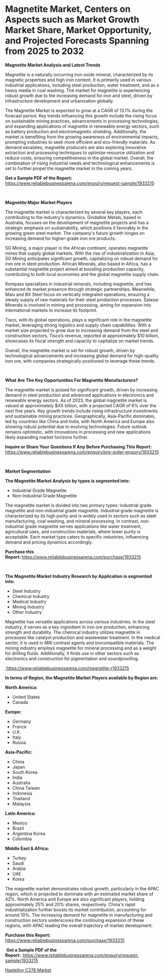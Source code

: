 <p><h1>Magnetite Market, Centers on Aspects such as Market Growth Market Share, Market Opportunity, and Projected Forecasts Spanning from 2025 to 2032</h1></p><p><strong>Magnetite Market Analysis and Latest Trends</strong></p>
<p><p>Magnetite is a naturally occurring iron oxide mineral, characterized by its magnetic properties and high iron content. It is primarily used in various industrial applications, including steel production, water treatment, and as a heavy media in coal washing. The market for magnetite is experiencing robust growth due to the increasing demand for iron and steel, driven by infrastructure development and urbanization globally.</p><p>The Magnetite Market is expected to grow at a CAGR of 13.1% during the forecast period. Key trends influencing this growth include the rising focus on sustainable mining practices, advancements in processing technologies, and expanding applications of magnetite in renewable energy sectors, such as battery production and electromagnetic shielding. Additionally, the market is benefiting from the growing awareness of environmental impacts, prompting industries to seek more efficient and eco-friendly materials. As demand escalates, magnetite producers are also exploring innovative extraction and processing techniques to optimize resource utilization and reduce costs, ensuring competitiveness in the global market. Overall, the combination of rising industrial needs and technological enhancements is set to further propel the magnetite market in the coming years.</p></p>
<p><strong>Get a Sample PDF of the Report:&nbsp;</strong> <a href="https://www.reliablebusinessarena.com/enquiry/request-sample/1933215?utm_campaign=2136&utm_medium=2&utm_source=Github&utm_content=ia&utm_term=01042025&utm_id=magnetite">https://www.reliablebusinessarena.com/enquiry/request-sample/1933215</a></p>
<p>&nbsp;</p>
<p><strong>Magnetite Major Market Players</strong></p>
<p><p>The magnetite market is characterized by several key players, each contributing to the industry's dynamics. Gindalbie Metals, based in Australia, focuses on the development of magnetite projects and has a strategic emphasis on sustainability, which positions it favorably in the growing green steel market. The company's future growth hinges on increasing demand for higher-grade iron ore products.</p><p>SG Mining, a major player in the African continent, operates magnetite mines that supply global markets. With the rise of industrialization in Asia, SG Mining anticipates significant growth, capitalizing on robust demand for iron ore in steel production. African Minerals, also based in Africa, has a substantial magnetite project aimed at boosting production capacity, contributing to both local economies and the global magnetite supply chain.</p><p>Kompass specializes in industrial minerals, including magnetite, and has enhanced its market presence through strategic partnerships. Meanwhile, Malu and BX Steel focus on vertically integrated operations, ensuring a steady supply of raw materials for their steel production processes. Salasar Minerals is involved in mining and processing, aiming for expansion into international markets to increase its footprint.</p><p>Tisco, with its global operations, plays a significant role in the magnetite market, leveraging strong logistics and supply chain capabilities. With a market size projected to grow due to increasing demand from the steel and construction sectors, Tisco’s revenue, reported at approximately $10 billion, showcases its fiscal strength and capacity to capitalize on market trends.</p><p>Overall, the magnetite market is set for robust growth, driven by technological advancements and increasing global demand for high-quality iron ore, with companies strategically positioned to leverage these trends.</p></p>
<p>&nbsp;</p>
<p><strong>What Are The Key Opportunities For Magnetite Manufacturers?</strong></p>
<p><p>The magnetite market is poised for significant growth, driven by increasing demand in steel production and advanced applications in electronics and renewable energy sectors. As of 2023, the global magnetite market is valued at approximately $XX billion, with a projected CAGR of 6% over the next five years. Key growth trends include rising infrastructure investments and sustainable mining practices. Geographically, Asia-Pacific dominates, led by countries like China and India, with North America and Europe also showing robust potential due to evolving technologies. Future outlook remains optimistic, with innovations in processing and new applications likely expanding market horizons further.</p></p>
<p><strong>Inquire or Share Your Questions If Any Before Purchasing This Report:</strong> <a href="https://www.reliablebusinessarena.com/enquiry/pre-order-enquiry/1933215?utm_campaign=2136&utm_medium=2&utm_source=Github&utm_content=ia&utm_term=01042025&utm_id=magnetite">https://www.reliablebusinessarena.com/enquiry/pre-order-enquiry/1933215</a></p>
<p>&nbsp;</p>
<p><strong>Market Segmentation</strong></p>
<p><strong>The Magnetite Market Analysis by types is segmented into:</strong></p>
<p><ul><li>Industrial Grade Magnetite</li><li>Non-Industrial Grade Magnetite</li></ul></p>
<p><p>The magnetite market is divided into two primary types: industrial grade magnetite and non-industrial grade magnetite. Industrial grade magnetite is characterized by its high purity and is widely used in sectors such as steel manufacturing, coal washing, and mineral processing. In contrast, non-industrial grade magnetite serves applications like water treatment, agricultural uses, and construction materials, where lower purity is acceptable. Each market type caters to specific industries, influencing demand and pricing dynamics accordingly.</p></p>
<p><strong>Purchase this Report:&nbsp;</strong><a href="https://www.reliablebusinessarena.com/purchase/1933215?utm_campaign=2136&utm_medium=2&utm_source=Github&utm_content=ia&utm_term=01042025&utm_id=magnetite">https://www.reliablebusinessarena.com/purchase/1933215</a></p>
<p>&nbsp;</p>
<p><strong>The Magnetite Market Industry Research by Application is segmented into:</strong></p>
<p><ul><li>Steel Industry</li><li>Chemical Industry</li><li>Medical Industry</li><li>Mining Industry</li><li>Other Industry</li></ul></p>
<p><p>Magnetite has versatile applications across various industries. In the steel industry, it serves as a key ingredient in iron ore production, enhancing strength and durability. The chemical industry utilizes magnetite in processes like catalyst production and wastewater treatment. In the medical sector, it is used in MRI contrast agents and biocompatible materials. The mining industry employs magnetite for mineral processing and as a weight for drilling fluids. Additionally, it finds use in other sectors such as electronics and construction for pigmentation and soundproofing.</p></p>
<p><a href="https://www.reliablebusinessarena.com/magnetite-r1933215?utm_campaign=2136&utm_medium=2&utm_source=Github&utm_content=ia&utm_term=01042025&utm_id=magnetite">&nbsp;https://www.reliablebusinessarena.com/magnetite-r1933215</a></p>
<p><strong>In terms of Region, the Magnetite Market Players available by Region are:</strong></p>
<p>
    <p> <strong> North America: </strong>
        <ul>
            <li>United States</li>
            <li>Canada</li>
        </ul>
        </p> 
    <p> <strong> Europe: </strong>
        <ul>
            <li>Germany</li>
            <li>France</li>
            <li>U.K.</li>
            <li>Italy</li>
            <li>Russia</li>
        </ul>
        </p> 
    <p> <strong> Asia-Pacific: </strong>
        <ul>
            <li>China</li>
            <li>Japan</li>
            <li>South Korea</li>
            <li>India</li>
            <li>Australia</li>
            <li>China Taiwan</li>
            <li>Indonesia</li>
            <li>Thailand</li>
            <li>Malaysia</li>
        </ul>
        </p> 
    <p> <strong> Latin America: </strong>
        <ul>
            <li>Mexico</li>
            <li>Brazil</li>
            <li>Argentina Korea</li>
            <li>Colombia</li>
        </ul>
        </p> 
    <p> <strong> Middle East & Africa: </strong>
        <ul>
            <li>Turkey</li>
            <li>Saudi</li>
            <li>Arabia</li>
            <li>UAE</li>
            <li>Korea</li>
        </ul>
    </p>
    </p>
<p><p>The magnetite market demonstrates robust growth, particularly in the APAC region, which is projected to dominate with an estimated market share of 42%. North America and Europe are also significant players, holding approximately 25% and 20% shares, respectively. China's rapid industrialization further boosts its market contribution, accounting for around 10%. The increasing demand for magnetite in manufacturing and construction sectors underscores the continuing expansion of these regions, with APAC leading the overall trajectory of market development.</p></p>
<p><strong>Purchase this Report: </strong><a href="https://www.reliablebusinessarena.com/purchase/1933215?utm_campaign=2136&utm_medium=2&utm_source=Github&utm_content=ia&utm_term=01042025&utm_id=magnetite">https://www.reliablebusinessarena.com/purchase/1933215</a></p>
<p>&nbsp;<strong>Get a Sample PDF of the Report:&nbsp;&nbsp;</strong><a href="https://www.reliablebusinessarena.com/enquiry/request-sample/1933215?utm_campaign=2136&utm_medium=2&utm_source=Github&utm_content=ia&utm_term=01042025&utm_id=magnetite">https://www.reliablebusinessarena.com/enquiry/request-sample/1933215</a></p>
<p><strong></strong></p>
<p><p><a href="https://github.com/mharielmesa/Market-Research-Report-List-5/blob/main/hastelloy-c276-market.md?utm_campaign=2136&utm_medium=2&utm_source=Github&utm_content=ia&utm_term=01042025&utm_id=magnetite">Hastelloy C276 Market</a></p></p>